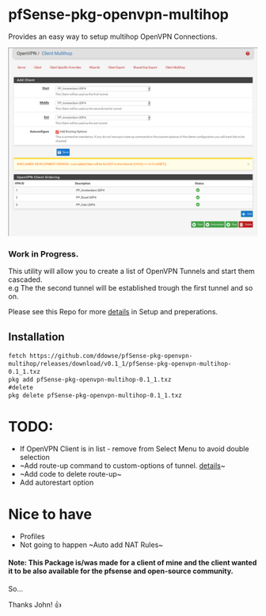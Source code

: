 # pfSense-pkg-openvpn-multihop
Provides an easy way to setup multihop OpenVPN Connections. 

![screenshot](screenshot.png)

### Work in Progress.

This utility will allow you to create a list of OpenVPN Tunnels and start them cascaded.                                                                                                                                                                                                                                                                                    
e.g The the second tunnel will be established trough the first tunnel and so on. 

Please see this Repo for more [details](https://github.com/ddowse/pf-tunnelactive) in Setup and
preperations. 
                                                                                                                                                                                                                                                                                                                                                                            
## Installation 

```bash: 
fetch https://github.com/ddowse/pfSense-pkg-openvpn-multihop/releases/download/v0.1_1/pfSense-pkg-openvpn-multihop-0.1_1.txz
pkg add pfSense-pkg-openvpn-multihop-0.1_1.txz
#delete
pkg delete pfSense-pkg-openvpn-multihop-0.1_1.txz
```

# TODO: 
- If OpenVPN Client is in list - remove from Select Menu to avoid double selection
- ~Add route-up command to custom-options of tunnel. [details](https://github.com/ddowse/pf-tunnelactive#cascading-vpn)~
- ~Add code to delete route-up~ 
- Add autorestart option

# Nice to have
- Profiles
- Not going to happen ~Auto add NAT Rules~ 

#### Note: This Package is/was made for a client of mine and the client wanted it to be also available for the pfsense and open-source community.  

So... 

Thanks John! :thumbsup:
